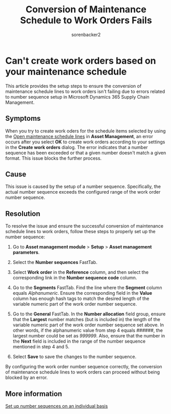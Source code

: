 ﻿---
title: Conversion of Maintenance Schedule to Work Orders Fails
description: Solves the errors that prevent you from creating work orders based on maintenance schedule in Microsoft Dynamics 365 Supply Chain Management.
author: sorenbacker2
ms.author: sorenba
ms.date: 03/03/2025
ms.custom: sap:Asset management\Issues with asset management
---
# Can't create work orders based on your maintenance schedule

This article provides the setup steps to ensure the conversion of maintenance schedule lines to work orders isn't failing due to errors related to number sequence setup in Microsoft Dynamics 365 Supply Chain Management.

## Symptoms

When you try to create work oders for the schedule items selected by using the [Open maintenance schedule lines](/dynamics365/supply-chain/asset-management/preventive-and-reactive-maintenance/creating-work-orders#create-work-orders-based-on-your-maintenance-schedule) in **Asset Management**, an error occurs after you select **OK** to create work orders according to your settings in the **Create work orders** dialog. The error indicates that a number sequence has been exceeded or that a given number doesn't match a given format. This issue blocks the further process.

## Cause

This issue is caused by the setup of a number sequence. Specifically, the actual number sequence exceeds the configured range of the work order number sequence.

## Resolution

To resolve the issue and ensure the successful conversion of maintenance schedule lines to work orders, follow these steps to properly set up the number sequence:

1. Go to **Asset management module** > **Setup** > **Asset management parameters**.
2. Select the **Number sequences** FastTab.
3. Select **Work order** in the **Reference** column, and then select the corresponding link in the **Number sequence code** column.

4. Go to the **Segments** FastTab. Find the line where the **Segment** column equals *Alphanumeric*. Ensure the corresponding field in the **Value** column has enough hash tags to match the desired length of the variable numeric part of the work order number sequence.

5. Go to the **General** FastTab. In the **Number allocation** field group, ensure that the **Largest** number matches (but is included in) the length of the variable numeric part of the work order number sequence set above. In other words, if the alphanumeric value from step 4 equals *######*, the largest number could be set as *999999*. Also, ensure that the number in the **Next** field is included in the range of the number sequence mentioned in step 4 and 5.

6. Select **Save** to save the changes to the number sequence.

By configuring the work order number sequence correctly, the conversion of maintenance schedule lines to work orders can proceed without being blocked by an error.

## More information

[Set up number sequences on an individual basis](/dynamics365/fin-ops-core/fin-ops/organization-administration/tasks/set-up-number-sequences-individual-basis)
